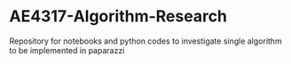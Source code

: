 # AE4317-Algorithm-Research
Repository for notebooks and python codes to investigate single algorithm to be implemented in paparazzi
